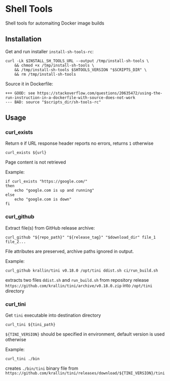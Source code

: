 # Shell Tools

Shell tools for automaiting Docker image builds

## Installation

Get and run installer `install-sh-tools-rc`:

    curl -Lk $INSTALL_SH_TOOLS_URL --output /tmp/install-sh-tools \
        && chmod +x /tmp/install-sh-tools \
        && /tmp/install-sh-tools $SHTOOLS_VERSION "$SCRIPTS_DIR" \
        && rm /tmp/install-sh-tools      
  
Source it in Dockerfile:

    +++ GOOD: see https://stackoverflow.com/questions/20635472/using-the-run-instruction-in-a-dockerfile-with-source-does-not-work
    --- BAD: source "$scripts_dir/sh-tools-rc"

## Usage

### curl_exists

Return `0` if URL response header reports no errors, returns `1` otherwise 

    curl_exists ${url}

Page content is not retrieved

Example:

    if curl_exists "https://google.com/"
    then
        echo "google.com is up and running"
    else
        echo "google.com is down"
    fi

### curl_github

Extract file(s) from GitHub release archive:

    curl_github "${repo_path}" "${release_tag}" "$download_dir" file_1 file_2...

File attributes are preserved, archive paths ignored in output.
     
Example: 
 
    curl_github krallin/tini v0.18.0 /opt/tini ddist.sh ci/run_build.sh 
 
extracts two files `ddist.sh` and `run_build.sh` from repository release 
`https://github.com/krallin/tini/archive/v0.18.0.zip` into `/opt/tini` directory
 
### curl_tini

Get `tini` executable into destination directory
    
    curl_tini ${tini_path}
    
`${TINI_VERSION}` should be specified in environment, default version is used otherwise
    
Example: 

    curl_tini ./bin
    
creates `./bin/tini` binary file from `https://github.com/krallin/tini/releases/download/${TINI_VERSION}/tini`       